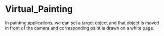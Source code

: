 # Virtual_Painting
In painting applications, we can set a target object and that object is moved in front of the camera and corresponding paint is drawn on a white page.
